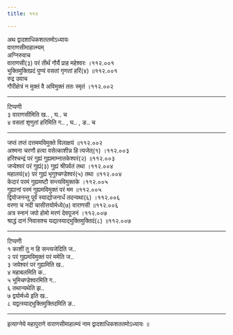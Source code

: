 ```yaml
---
title: ११२

---
```

अथ द्वादशाधिकशततमोऽध्यायः  
वाराणसीमाहात्म्यम्  
अग्निरुवाच  
वाराणसी(३) परं तीर्थं गौर्यै प्राह महेश्वरः ।११२.००१  
भुक्तिमुक्तिप्रदं पुण्यं वसतां गृणतां हरिं(४) ॥११२.००१  
रुद्र उवाच  
गौरीक्षेत्रं न मुक्तं वै अविमुक्तं ततः स्मृतं ।११२.००२  
- - - - -- - - -- - - --  
टिप्पणी  
३ वाराणसीमिति ख.. , घ.. च  
४ वसतां शृणुतां हरिमिति ग.. , घ.. , ङ.. च  
- - -- - - -- - -- - -- -  
जप्तं तप्तं दत्तममविमुक्ते विलाक्षयं ॥११२.००२  
अश्मना चरणौ हत्वा वसेत्काशीन्न हि त्यजेत्(१) ।११२.००३  
हरिश्चन्द्रं परं गुह्यं गुह्यमाम्नातकेश्वरं(२) ॥११२.००३  
जप्येश्वरं परं गुह्यं(३) गुह्यं श्रीपर्वतं तथा ।११२.००४  
महालयं(४) परं गुह्यं भृगुश्चण्डेश्वरं(५) तथा ॥११२.००४  
केदारं परमं गुह्यमष्टौ सन्त्यविमुक्तके ।११२.००५  
गुह्यानां परमं गुह्यमविमुक्तं परं मम ॥११२.००५  
द्वियोजनन्तु पूर्वं स्याद्योजनार्धं तदन्यथा(६) ।११२.००६  
वरणा च नदी चासीत्तयोर्मध्ये(७) वाराणसी ॥११२.००६  
अत्र स्नानं जपो होमो मरणं देवपूजनं ।११२.००७  
श्राद्धं दानं निवासश्च यद्यत्स्याद्भुक्तिमुक्तिदं(८) ॥११२.००७  
- - - -- -- - -- - - -- -- - - -- - - -  
टिप्पणी  
१ काशीं तु न हि सन्त्यजेदिति ज..  
२ परं गुह्यमविमुक्तं परं ममेति ज..  
३ जयेश्वरं परं गुह्यमिति ख..  
४ महाबलमिति क..  
५ भूमिचण्डेश्वरमिति ग..  
६ तथान्यथेति झ..  
७ द्वयोर्मध्ये इति ख..  
८ यद्वत्स्याद्भुक्तिमुक्तिदमिति ङ..  
- - --- - -- - - -- - -- -- - -- - - -  
इत्याग्नेये महापुराणे वाराणसीमाहात्म्यं नाम द्वादशाधिकशततमोऽध्यायः ॥
